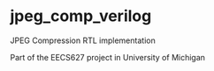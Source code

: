 # jpeg_comp_verilog
JPEG Compression RTL implementation

Part of the EECS627 project in University of Michigan
